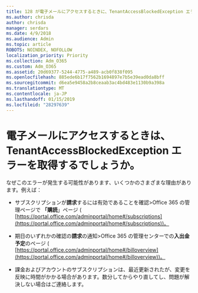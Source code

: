 ```yaml
---
title: 128 が電子メールにアクセスするときに、TenantAccessBlockedException エラーを取得しますか。
ms.author: chrisda
author: chrisda
manager: serdars
ms.date: 4/9/2018
ms.audience: Admin
ms.topic: article
ROBOTS: NOINDEX, NOFOLLOW
localization_priority: Priority
ms.collection: Adm_O365
ms.custom: Adm_O365
ms.assetid: 20d69377-5244-4775-a489-acb0f838f095
ms.openlocfilehash: 885ede6b17f7562b1694897e7b5e39ead0da8bff
ms.sourcegitcommit: d6ea5e9458a2b8ceaab3ac4bd483e1130b9a398a
ms.translationtype: MT
ms.contentlocale: ja-JP
ms.lasthandoff: 01/15/2019
ms.locfileid: "28297639"
---
```

# <a name="getting-a-tenantaccessblockedexception-error-when-accessing-email"></a>電子メールにアクセスするときは、TenantAccessBlockedException エラーを取得するでしょうか。

なぜこのエラーが発生する可能性があります、いくつかのさまざまな理由があります。例えば：
  
- サブスクリプションが**請求**するには有効であることを確認\>Office 365 の管理ページで **「購読**」ページ ( [https://portal.office.com/adminportal/home#/subscriptions](https://portal.office.com/adminportal/home#/subscriptions))。
    
- 期日のいずれかの確認の**請求**の通知\>Office 365 の管理センターでの**入出金予定**のページ ( [https://portal.office.com/adminportal/home#/billoverview](https://portal.office.com/adminportal/home#/billoverview))。
    
- 課金およびアカウントのサブスクリプションは、最近更新されたが、変更を反映に時間がかかる場合があります。数分してからやり直してし、問題が解決しない場合はご連絡します。
    

